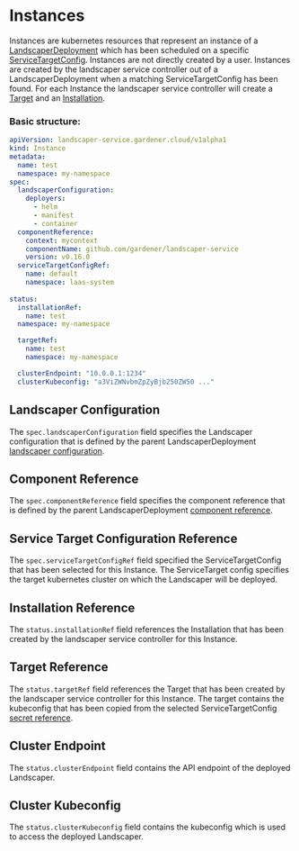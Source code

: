 # Instances

Instances are kubernetes resources that represent an instance of a [LandscaperDeployment](LandscaperDeployments.md) which has been scheduled on a specific [ServiceTargetConfig](ServiceTargetConfigs.md).
Instances are not directly created by a user. Instances are created by the landscaper service controller out of a LandscaperDeployment when a matching ServiceTargetConfig has been found.
For each Instance the landscaper service controller will create a [Target](https://github.com/gardener/landscaper/blob/master/docs/technical/target_types.md) and an [Installation](https://github.com/gardener/landscaper/blob/master/docs/usage/Installations.md).

### Basic structure:

```yaml
apiVersion: landscaper-service.gardener.cloud/v1alpha1
kind: Instance
metadata:
  name: test
  namespace: my-namespace
spec:
  landscaperConfiguration:
    deployers:
      - helm
      - manifest
      - container
  componentReference:
    context: mycontext
    componentName: github.com/gardener/landscaper-service
    version: v0.16.0
  serviceTargetConfigRef:
    name: default
    namespace: laas-system
    
status:
  installationRef:
    name: test
  namespace: my-namespace

  targetRef:
    name: test
    namespace: my-namespace

  clusterEndpoint: "10.0.0.1:1234"
  clusterKubeconfig: "a3ViZWNvbmZpZyBjb250ZW50 ..."
```

## Landscaper Configuration

The `spec.landscaperConfiguration` field specifies the Landscaper configuration that is defined by the parent LandscaperDeployment [landscaper configuration](LandscaperDeployments.md#landscaper-configuration).


## Component Reference

The `spec.componentReference` field specifies the component reference that is defined by the parent LandscaperDeployment [component reference](LandscaperDeployments.md#component-reference).


## Service Target Configuration Reference

The `spec.serviceTargetConfigRef` field specified the ServiceTargetConfig that has been selected for this Instance. 
The ServiceTarget config specifies the target kubernetes cluster on which the Landscaper will be deployed.


## Installation Reference

The `status.installationRef` field references the Installation that has been created by the landscaper service controller for this Instance.


## Target Reference

The `status.targetRef` field references the Target that has been created by the landscaper service controller for this Instance.
The target contains the kubeconfig that has been copied from the selected ServiceTargetConfig [secret reference](ServiceTargetConfigs.md#secret-reference).

## Cluster Endpoint

The `status.clusterEndpoint` field contains the API endpoint of the deployed Landscaper.

## Cluster Kubeconfig

The `status.clusterKubeconfig` field contains the kubeconfig which is used to access the deployed Landscaper.

